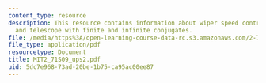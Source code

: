 ```yaml
---
content_type: resource
description: This resource contains information about wiper speed control design,
  and telescope with finite and infinite conjugates.
file: /media/https%3A/open-learning-course-data-rc.s3.amazonaws.com/2-71-optics-spring-2009/5dc7e96873ad20be1b75ca95ac00ee87_MIT2_71S09_ups2.pdf
file_type: application/pdf
resourcetype: Document
title: MIT2_71S09_ups2.pdf
uid: 5dc7e968-73ad-20be-1b75-ca95ac00ee87
---
```

